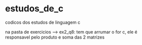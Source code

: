# estudos_de_c
 codicos dos estudos de linguagem c

na pasta de exercicios --> ex2_q8:
tem que arrumar o for c, ele é responsavel pelo produto e soma das 2 matrizes 
